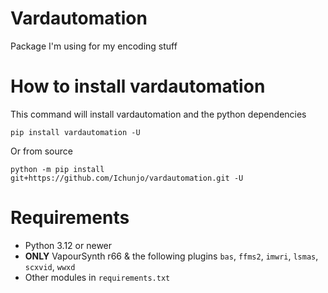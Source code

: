 # Vardautomation
Package I'm using for my encoding stuff

# How to install vardautomation
This command will install vardautomation and the python dependencies

```
pip install vardautomation -U
```

Or from source
```
python -m pip install git+https://github.com/Ichunjo/vardautomation.git -U
```

# Requirements
* Python 3.12 or newer
* **ONLY** VapourSynth r66 & the following plugins `bas`, `ffms2`, `imwri`, `lsmas`, `scxvid`, `wwxd`
* Other modules in `requirements.txt`
